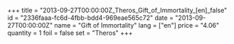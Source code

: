 +++
title = "2013-09-27T00:00:00Z_Theros_Gift_of_Immortality_[en]_false"
id = "2336faaa-fc6d-4fbb-bdd4-969eae565c72"
date = "2013-09-27T00:00:00Z"
name = "Gift of Immortality"
lang = ["en"]
price = "4.06"
quantity = 1
foil = false
set = "Theros"
+++
